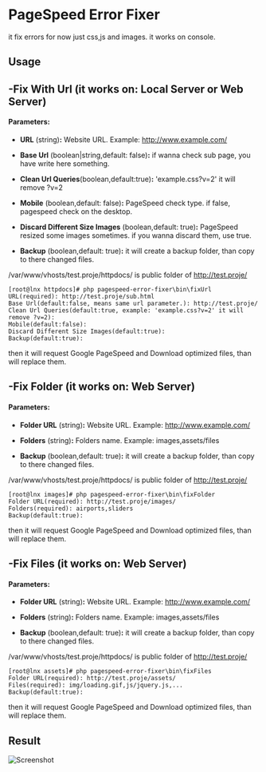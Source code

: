 # PageSpeed Error Fixer
it fix errors for now just css,js and images.
it works on console.


## Usage
-Fix With Url (it works on: Local Server or Web Server)
--------------------------------------
#### Parameters:
- **URL** (string)**:** Website URL. Example: http://www.example.com/

- **Base Url** (boolean|string,default: false)**:** if wanna check sub page, you have write here something.

- **Clean Url Queries**(boolean,default:true)**:** 'example.css?v=2' it will remove ?v=2

- **Mobile** (boolean,default: false)**:** PageSpeed check type. if false, pagespeed check on the desktop.

- **Discard Different Size Images** (boolean,default: true)**:** PageSpeed resized some images sometimes. if you wanna discard them, use true.

- **Backup** (boolean,default: true)**:** it will create a backup folder, than copy to there changed files.

/var/www/vhosts/test.proje/httpdocs/ is public folder of http://test.proje/
```
[root@lnx httpdocs]# php pagespeed-error-fixer\bin\fixUrl
URL(required): http://test.proje/sub.html
Base Url(default:false, means same url parameter.): http://test.proje/
Clean Url Queries(default:true, example: 'example.css?v=2' it will remove ?v=2): 
Mobile(default:false): 
Discard Different Size Images(default:true): 
Backup(default:true): 
```
then it will request Google PageSpeed and Download optimized files, than will replace them.

-Fix Folder (it works on: Web Server)
--------------------------------------

#### Parameters:
- **Folder URL** (string)**:** Website URL. Example: http://www.example.com/

- **Folders** (string)**:** Folders name. Example: images,assets/files

- **Backup** (boolean,default: true)**:** it will create a backup folder, than copy to there changed files.

/var/www/vhosts/test.proje/httpdocs/ is public folder of http://test.proje/
```
[root@lnx images]# php pagespeed-error-fixer\bin\fixFolder
Folder URL(required): http://test.proje/images/
Folders(required): airports,sliders 
Backup(default:true): 
```
then it will request Google PageSpeed and Download optimized files, than will replace them.

-Fix Files (it works on: Web Server)
--------------------------------------
#### Parameters:
- **Folder URL** (string)**:** Website URL. Example: http://www.example.com/

- **Folders** (string)**:** Folders name. Example: images,assets/files

- **Backup** (boolean,default: true)**:** it will create a backup folder, than copy to there changed files.

/var/www/vhosts/test.proje/httpdocs/ is public folder of http://test.proje/
```
[root@lnx assets]# php pagespeed-error-fixer\bin\fixFiles
Folder URL(required): http://test.proje/assets/
Files(required): img/loading.gif,js/jquery.js,...
Backup(default:true): 
```
then it will request Google PageSpeed and Download optimized files, than will replace them.


## Result
![Screenshot](https://i.hizliresim.com/1g8GRb.jpg)